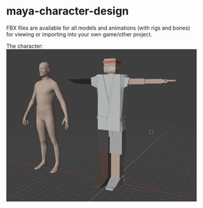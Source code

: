 # maya-character-design

FBX files are available for all models and animations (with rigs and bones) for viewing or importing into your own game/other project.

The character:
![alt text](character.png)
